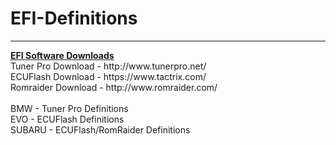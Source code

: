 # EFI-Definitions
<hr>
<b><u>EFI Software Downloads</u></b><br>
Tuner Pro Download - http://www.tunerpro.net/<br>
ECUFlash Download - https://www.tactrix.com/<br>
Romraider Download - http://www.romraider.com/<br>
<br>
BMW - Tuner Pro Definitions<br>
EVO - ECUFlash Definitions<br>
SUBARU - ECUFlash/RomRaider Definitions
